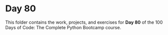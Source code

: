 # Day 80

This folder contains the work, projects, and exercises for **Day 80** of the 100 Days of Code: The Complete Python Bootcamp course.
